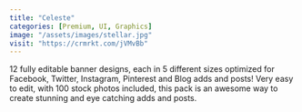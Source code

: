 ```yaml
---
title: "Celeste"
categories: [Premium, UI, Graphics]
image: "/assets/images/stellar.jpg"
visit: "https://crmrkt.com/jVMvBb"
---
```


12 fully editable banner designs, each in 5 different sizes optimized for Facebook, Twitter, Instagram, Pinterest and Blog adds and posts! Very easy to edit, with 100 stock photos included, this pack is an awesome way to create stunning and eye catching adds and posts.
